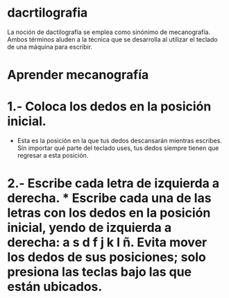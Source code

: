 # dacrtilografia

La noción de dactilografía se emplea como sinónimo de mecanografía. Ambos términos aluden a la técnica que se desarrolla al utilizar el teclado de una máquina para escribir.

# Aprender mecanografía

# 1.- Coloca los dedos en la posición inicial. 
* Esta es la posición en la que tus dedos descansarán mientras escribes. Sin importar qué parte del teclado uses, tus dedos siempre tienen que regresar a esta posición.
# 2.- Escribe cada letra de izquierda a derecha. * Escribe cada una de las letras con los dedos en la posición inicial, yendo de izquierda a derecha: a s d f j k l ñ. Evita mover los dedos de sus posiciones; solo presiona las teclas bajo las que están ubicados.